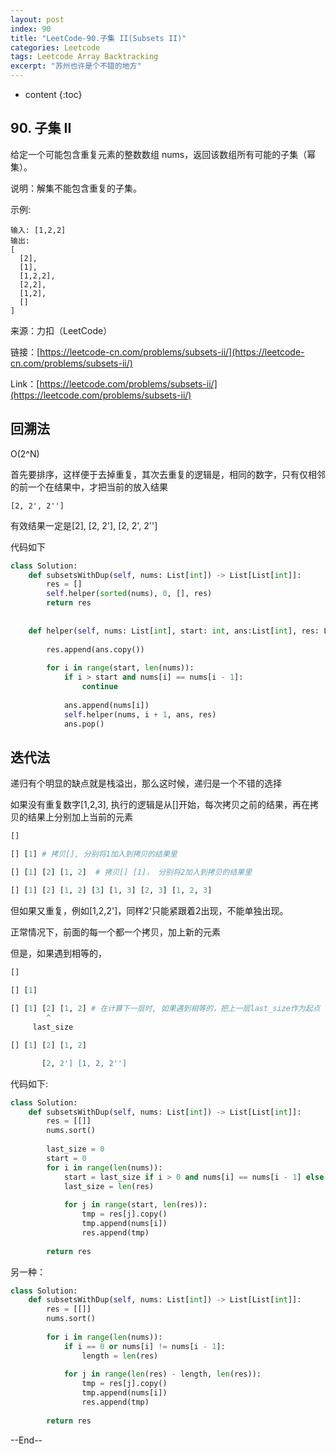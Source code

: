 ```yaml
---
layout: post
index: 90
title: "LeetCode-90.子集 II(Subsets II)"
categories: Leetcode
tags: Leetcode Array Backtracking
excerpt: "苏州也许是个不错的地方"
---
```


* content
{:toc}

## 90. 子集 II

给定一个可能包含重复元素的整数数组 nums，返回该数组所有可能的子集（幂集）。

说明：解集不能包含重复的子集。

示例:

```
输入: [1,2,2]
输出:
[
  [2],
  [1],
  [1,2,2],
  [2,2],
  [1,2],
  []
]
```

来源：力扣（LeetCode）

链接：[https://leetcode-cn.com/problems/subsets-ii/](https://leetcode-cn.com/problems/subsets-ii/)

Link：[https://leetcode.com/problems/subsets-ii/](https://leetcode.com/problems/subsets-ii/)


## 回溯法

O(2^N)

首先要排序，这样便于去掉重复，其次去重复的逻辑是，相同的数字，只有仅相邻的前一个在结果中，才把当前的放入结果

```
[2, 2', 2'']
```

有效结果一定是[2], [2, 2'], [2, 2', 2'']

代码如下

```python
class Solution:
    def subsetsWithDup(self, nums: List[int]) -> List[List[int]]:
        res = []
        self.helper(sorted(nums), 0, [], res)
        return res
        
        
    def helper(self, nums: List[int], start: int, ans:List[int], res: List[int]):
        
        res.append(ans.copy())
        
        for i in range(start, len(nums)):
            if i > start and nums[i] == nums[i - 1]:
                continue
            
            ans.append(nums[i])
            self.helper(nums, i + 1, ans, res)
            ans.pop()
```

## 迭代法

递归有个明显的缺点就是栈溢出，那么这时候，递归是一个不错的选择

如果没有重复数字[1,2,3], 执行的逻辑是从[]开始，每次拷贝之前的结果，再在拷贝的结果上分别加上当前的元素

```python
[]

[] [1] # 拷贝[], 分别将1加入到拷贝的结果里

[] [1] [2] [1, 2]  # 拷贝[] [1]， 分别将2加入到拷贝的结果里

[] [1] [2] [1, 2] [3] [1, 3] [2, 3] [1, 2, 3]
```

但如果又重复，例如[1,2,2']，同样2'只能紧跟着2出现，不能单独出现。

正常情况下，前面的每一个都一个拷贝，加上新的元素

但是，如果遇到相等的，

```python
[]

[] [1]
        
[] [1] [2] [1, 2] # 在计算下一层时, 如果遇到相等的，把上一层last_size作为起点
        ^
     last_size

[] [1] [2] [1, 2] 

       [2, 2'] [1, 2, 2'']
```

代码如下:

```python
class Solution:
    def subsetsWithDup(self, nums: List[int]) -> List[List[int]]:
        res = [[]]
        nums.sort()
        
        last_size = 0
        start = 0
        for i in range(len(nums)):
            start = last_size if i > 0 and nums[i] == nums[i - 1] else 0
            last_size = len(res)
            
            for j in range(start, len(res)):
                tmp = res[j].copy()
                tmp.append(nums[i])
                res.append(tmp)
                
        return res
```

另一种：

```python
class Solution:
    def subsetsWithDup(self, nums: List[int]) -> List[List[int]]:
        res = [[]]
        nums.sort()
        
        for i in range(len(nums)):
            if i == 0 or nums[i] != nums[i - 1]:
                length = len(res)
            
            for j in range(len(res) - length, len(res)):
                tmp = res[j].copy()
                tmp.append(nums[i])
                res.append(tmp)
                
        return res    
```

--End--
